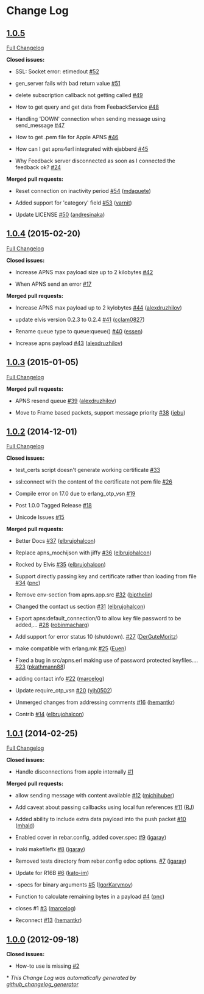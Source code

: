 # Change Log

## [1.0.5](https://github.com/inaka/apns4erl/tree/HEAD)

[Full Changelog](https://github.com/inaka/apns4erl/compare/1.0.4...HEAD)

**Closed issues:**

- SSL: Socket error: etimedout [\#52](https://github.com/inaka/apns4erl/issues/52)

- gen\_server fails with bad return value [\#51](https://github.com/inaka/apns4erl/issues/51)

- delete subscription callback not getting called [\#49](https://github.com/inaka/apns4erl/issues/49)

- How to get query and get data from FeebackService [\#48](https://github.com/inaka/apns4erl/issues/48)

- Handling 'DOWN' connection when sending message using send\_message [\#47](https://github.com/inaka/apns4erl/issues/47)

- How to get .pem file for Apple APNS [\#46](https://github.com/inaka/apns4erl/issues/46)

- How can I get apns4erl integrated with ejabberd [\#45](https://github.com/inaka/apns4erl/issues/45)

- Why Feedback server disconnected as soon as I connected the feedback ok? [\#24](https://github.com/inaka/apns4erl/issues/24)

**Merged pull requests:**

- Reset connection on inactivity period [\#54](https://github.com/inaka/apns4erl/pull/54) ([mdaguete](https://github.com/mdaguete))

- Added support for 'category' field [\#53](https://github.com/inaka/apns4erl/pull/53) ([varnit](https://github.com/varnit))

- Update LICENSE [\#50](https://github.com/inaka/apns4erl/pull/50) ([andresinaka](https://github.com/andresinaka))

## [1.0.4](https://github.com/inaka/apns4erl/tree/1.0.4) (2015-02-20)

[Full Changelog](https://github.com/inaka/apns4erl/compare/1.0.3...1.0.4)

**Closed issues:**

- Increase APNS max payload size up to 2 kilobytes [\#42](https://github.com/inaka/apns4erl/issues/42)

- When APNS send an error [\#17](https://github.com/inaka/apns4erl/issues/17)

**Merged pull requests:**

- Increase APNS max payload up to 2 kylobytes [\#44](https://github.com/inaka/apns4erl/pull/44) ([alexdruzhilov](https://github.com/alexdruzhilov))

- update elvis version 0.2.3 to 0.2.4 [\#41](https://github.com/inaka/apns4erl/pull/41) ([cclam0827](https://github.com/cclam0827))

- Rename queue type to queue:queue\(\) [\#40](https://github.com/inaka/apns4erl/pull/40) ([essen](https://github.com/essen))

- Increase apns payload [\#43](https://github.com/inaka/apns4erl/pull/43) ([alexdruzhilov](https://github.com/alexdruzhilov))

## [1.0.3](https://github.com/inaka/apns4erl/tree/1.0.3) (2015-01-05)

[Full Changelog](https://github.com/inaka/apns4erl/compare/1.0.2...1.0.3)

**Merged pull requests:**

- APNS resend queue [\#39](https://github.com/inaka/apns4erl/pull/39) ([alexdruzhilov](https://github.com/alexdruzhilov))

- Move to Frame based packets, support message priority [\#38](https://github.com/inaka/apns4erl/pull/38) ([jebu](https://github.com/jebu))

## [1.0.2](https://github.com/inaka/apns4erl/tree/1.0.2) (2014-12-01)

[Full Changelog](https://github.com/inaka/apns4erl/compare/1.0.1...1.0.2)

**Closed issues:**

- test\_certs script doesn't generate working certificate [\#33](https://github.com/inaka/apns4erl/issues/33)

- ssl:connect with the content of the certificate not pem file [\#26](https://github.com/inaka/apns4erl/issues/26)

- Compile error on 17.0 due to erlang\_otp\_vsn [\#19](https://github.com/inaka/apns4erl/issues/19)

- Post 1.0.0 Tagged Release [\#18](https://github.com/inaka/apns4erl/issues/18)

- Unicode Issues [\#15](https://github.com/inaka/apns4erl/issues/15)

**Merged pull requests:**

- Better Docs [\#37](https://github.com/inaka/apns4erl/pull/37) ([elbrujohalcon](https://github.com/elbrujohalcon))

- Replace apns\_mochijson with jiffy [\#36](https://github.com/inaka/apns4erl/pull/36) ([elbrujohalcon](https://github.com/elbrujohalcon))

- Rocked by Elvis [\#35](https://github.com/inaka/apns4erl/pull/35) ([elbrujohalcon](https://github.com/elbrujohalcon))

- Support directly passing key and certificate rather than loading from file [\#34](https://github.com/inaka/apns4erl/pull/34) ([pnc](https://github.com/pnc))

- Remove env-section from apns.app.src [\#32](https://github.com/inaka/apns4erl/pull/32) ([bipthelin](https://github.com/bipthelin))

- Changed the contact us section [\#31](https://github.com/inaka/apns4erl/pull/31) ([elbrujohalcon](https://github.com/elbrujohalcon))

- Export apns:default\_connection/0 to allow key file password to be added,... [\#28](https://github.com/inaka/apns4erl/pull/28) ([robinmacharg](https://github.com/robinmacharg))

- Add support for error status 10 \(shutdown\). [\#27](https://github.com/inaka/apns4erl/pull/27) ([DerGuteMoritz](https://github.com/DerGuteMoritz))

- make compatible with erlang.mk [\#25](https://github.com/inaka/apns4erl/pull/25) ([Euen](https://github.com/Euen))

- Fixed a bug in src/apns.erl making use of password protected keyfiles.... [\#23](https://github.com/inaka/apns4erl/pull/23) ([pkathmann88](https://github.com/pkathmann88))

- adding contact info [\#22](https://github.com/inaka/apns4erl/pull/22) ([marcelog](https://github.com/marcelog))

- Update require\_otp\_vsn [\#20](https://github.com/inaka/apns4erl/pull/20) ([yjh0502](https://github.com/yjh0502))

- Unmerged changes from addressing comments [\#16](https://github.com/inaka/apns4erl/pull/16) ([hemantkr](https://github.com/hemantkr))

- Contrib [\#14](https://github.com/inaka/apns4erl/pull/14) ([elbrujohalcon](https://github.com/elbrujohalcon))

## [1.0.1](https://github.com/inaka/apns4erl/tree/1.0.1) (2014-02-25)

[Full Changelog](https://github.com/inaka/apns4erl/compare/1.0.0...1.0.1)

**Closed issues:**

- Handle disconnections from apple internally [\#1](https://github.com/inaka/apns4erl/issues/1)

**Merged pull requests:**

- allow sending message with content available [\#12](https://github.com/inaka/apns4erl/pull/12) ([michihuber](https://github.com/michihuber))

- Add caveat about passing callbacks using local fun references [\#11](https://github.com/inaka/apns4erl/pull/11) ([RJ](https://github.com/RJ))

- Added ability to include extra data payload into the push packet [\#10](https://github.com/inaka/apns4erl/pull/10) ([mhald](https://github.com/mhald))

- Enabled cover in rebar.config, added cover.spec [\#9](https://github.com/inaka/apns4erl/pull/9) ([igaray](https://github.com/igaray))

- Inaki makefilefix [\#8](https://github.com/inaka/apns4erl/pull/8) ([igaray](https://github.com/igaray))

- Removed tests directory from rebar.config edoc options. [\#7](https://github.com/inaka/apns4erl/pull/7) ([igaray](https://github.com/igaray))

- Update for R16B [\#6](https://github.com/inaka/apns4erl/pull/6) ([kato-im](https://github.com/kato-im))

- -specs for binary arguments [\#5](https://github.com/inaka/apns4erl/pull/5) ([IgorKarymov](https://github.com/IgorKarymov))

- Function to calculate remaining bytes in a payload [\#4](https://github.com/inaka/apns4erl/pull/4) ([pnc](https://github.com/pnc))

- closes \#1 [\#3](https://github.com/inaka/apns4erl/pull/3) ([marcelog](https://github.com/marcelog))

- Reconnect [\#13](https://github.com/inaka/apns4erl/pull/13) ([hemantkr](https://github.com/hemantkr))

## [1.0.0](https://github.com/inaka/apns4erl/tree/1.0.0) (2012-09-18)

**Closed issues:**

- How-to use is missing [\#2](https://github.com/inaka/apns4erl/issues/2)



\* *This Change Log was automatically generated by [github_changelog_generator](https://github.com/skywinder/Github-Changelog-Generator)*